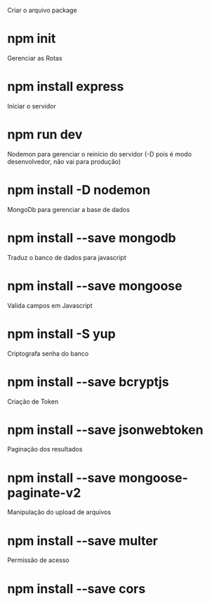 Criar o arquivo package
# npm init

Gerenciar as Rotas
# npm install express

Iniciar o servidor
# npm run dev

Nodemon para gerenciar o reinício do servidor (-D pois é modo desenvolvedor, não vai para produção)
# npm install -D nodemon

MongoDb para gerenciar a base de dados
# npm install --save mongodb

Traduz o banco de dados para javascript
# npm install --save mongoose

Valida campos em Javascript
# npm install -S yup

Criptografa senha do banco
# npm install --save bcryptjs

Criação de Token
# npm install --save jsonwebtoken

Paginação dos resultados
# npm install --save mongoose-paginate-v2

Manipulação do upload de arquivos
# npm install --save multer

Permissão de acesso
# npm install --save cors